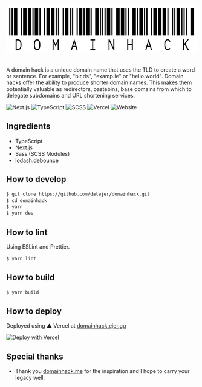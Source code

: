 <div align="center">
  <img src="./banner.png" height="128px" />
</div>

<br />

A domain hack is a unique domain name that uses the TLD to create a word or sentence. For example, "bir.ds", "examp.le" or "hello.world". Domain hacks offer the ability to produce shorter domain names. This makes them potentially valuable as redirectors, pastebins, base domains from which to delegate subdomains and URL shortening services.

![Next.js](https://img.shields.io/badge/Next.js-%23000000?logo=next.js&logoColor=white)
![TypeScript](https://img.shields.io/badge/TypeScript-%233178C6?logo=typescript&logoColor=white)
![SCSS](https://img.shields.io/badge/Sass-%23CC6699?logo=sass&logoColor=white)
![Vercel](https://vercelbadge.vercel.app/api/datejer/domainhack)
![Website](https://img.shields.io/website?url=https%3A%2F%2Fdomainhack.ejer.gq)

## Ingredients

- TypeScript
- Next.js
- Sass (SCSS Modules)
- lodash.debounce

## How to develop

```bash
$ git clone https://github.com/datejer/domainhack.git
$ cd domainhack
$ yarn
$ yarn dev
```

## How to lint

Using ESLint and Prettier.

```bash
$ yarn lint
```

## How to build

```bash
$ yarn build
```

## How to deploy

Deployed using ▲ Vercel at [domainhack.ejer.gq](https://domainhack.ejer.gq/)

[![Deploy with Vercel](https://vercel.com/button)](https://vercel.com/new/clone?repository-url=https%3A%2F%2Fgithub.com%2Fdatejer%2Fdomainhack)

## Special thanks

- Thank you [domainhack.me](https://github.com/grigoreme/domainhack.me) for the inspiration and I hope to carry your legacy well.
